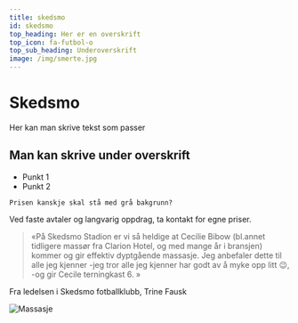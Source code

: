 ```yaml
---
title: skedsmo
id: skedsmo
top_heading: Her er en overskrift
top_icon: fa-futbol-o
top_sub_heading: Underoverskrift
image: /img/smerte.jpg
---
```

# Skedsmo

Her kan man skrive tekst som passer 

## Man kan skrive under overskrift

* Punkt 1
* Punkt 2


```
Prisen kanskje skal stå med grå bakgrunn?
```

Ved faste avtaler og langvarig oppdrag, ta kontakt for egne priser.

> «På Skedsmo Stadion er vi så heldige at Cecilie Bibow (bl.annet tidligere massør fra Clarion Hotel, og med mange år i bransjen) kommer og gir effektiv dyptgående massasje. Jeg anbefaler dette til alle jeg kjenner -jeg tror alle jeg kjenner har godt av å myke opp litt 😉, -og gir Cecile terningkast 6. »

Fra ledelsen i Skedsmo fotballklubb, Trine Fausk

![Massasje](/img/5d5693_46473bc576f343f6bebab5365be7887e.jpg)

